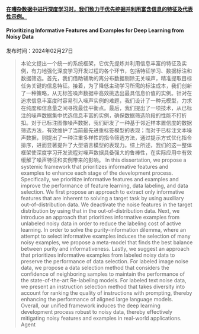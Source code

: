 #### [在嘈杂数据中进行深度学习时，我们致力于优先挖掘并利用富含信息的特征及代表性示例。](https://arxiv.org/abs/2403.00013)
#### Prioritizing Informative Features and Examples for Deep Learning from Noisy Data
发布时间：2024年02月27日
> 本论文提出一个统一的系统框架，它优先提炼并利用信息丰富的特征及实例，有力地强化深度学习开发过程的各个环节，包括特征学习、数据标注和数据筛选。首先，我们借助辅助的离分布数据剔除无关噪声，精准提取目标任务关键的信息特征。接着，为了降低主动学习所需的标注成本，我们创新了一种策略，从无标签噪声数据中高效挑选出最具信息价值的实例。针对在追求信息丰富度时容易引入噪声实例的难题，我们设计了一种元模型，力求在纯度和信息量之间寻找最佳平衡点。最后，我们提出了一项技术，从已标注的噪声数据集中优选信息丰富的实例，确保数据筛选阶段的性能不打折扣。对于已标注图像噪声数据，我们研发了一种基于邻近样本置信度的数据筛选方法，有效维护了当前最先进重标签模型的表现；而对于已标注文本噪声数据，则提出了一种注重多样性的指令筛选方法，通过提示方式优化指令排序，进而显著提升了大型语言模型的表现力。综上所述，我们的这一整体框架使深度学习开发流程对噪声数据具备强大的鲁棒性，在实际应用中有效缓解了噪声特征和实例带来的影响。
> In this dissertation, we propose a systemic framework that prioritizes informative features and examples to enhance each stage of the development process. Specifically, we prioritize informative features and examples and improve the performance of feature learning, data labeling, and data selection. We first propose an approach to extract only informative features that are inherent to solving a target task by using auxiliary out-of-distribution data. We deactivate the noise features in the target distribution by using that in the out-of-distribution data. Next, we introduce an approach that prioritizes informative examples from unlabeled noisy data in order to reduce the labeling cost of active learning. In order to solve the purity-information dilemma, where an attempt to select informative examples induces the selection of many noisy examples, we propose a meta-model that finds the best balance between purity and informativeness. Lastly, we suggest an approach that prioritizes informative examples from labeled noisy data to preserve the performance of data selection. For labeled image noise data, we propose a data selection method that considers the confidence of neighboring samples to maintain the performance of the state-of-the-art Re-labeling models. For labeled text noise data, we present an instruction selection method that takes diversity into account for ranking the quality of instructions with prompting, thereby enhancing the performance of aligned large language models.
  Overall, our unified framework induces the deep learning development process robust to noisy data, thereby effectively mitigating noisy features and examples in real-world applications.
Agent